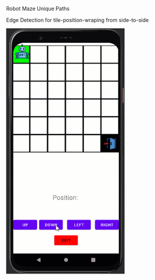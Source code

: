 Robot Maze Unique Paths</br>

Edge Detection for tile-position-wraping from side-to-side

<img src="RobotMaze.gif" width="320">
